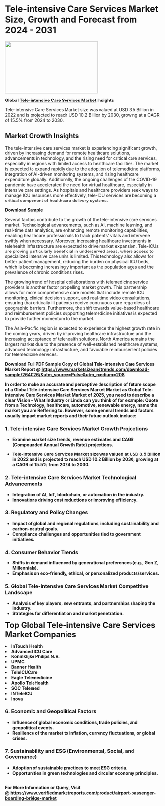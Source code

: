 <H1>Tele-intensive Care Services Market Size, Growth and Forecast from 2024 - 2031</H1><img class="aligncenter size-medium wp-image-584254" src="https://thirdeyenews.in/wp-content/uploads/2024/09/Global-Market-Research-300x168.jpeg" alt="" width="300" height="168" /><p><strong>Global&nbsp;<a href="https://www.marketsizeandtrends.com/download-sample/264026/&amp;utm_source=Pulse&amp;utm_medium=208">Tele-intensive Care Services Market</a> Insights</strong></p><p>Tele-intensive Care Services Market size was valued at USD 3.5 Billion in 2022 and is projected to reach USD 10.2 Billion by 2030, growing at a CAGR of 15.5% from 2024 to 2030.</p><p><h2>Market Growth Insights</h2> <p>The tele-intensive care services market is experiencing significant growth, driven by increasing demand for remote healthcare solutions, advancements in technology, and the rising need for critical care services, especially in regions with limited access to healthcare facilities. The market is expected to expand rapidly due to the adoption of telemedicine platforms, integration of AI-driven monitoring systems, and rising healthcare expenditure globally. Additionally, the ongoing challenges of the COVID-19 pandemic have accelerated the need for virtual healthcare, especially in intensive care settings. As hospitals and healthcare providers seek ways to manage ICU resources more effectively, tele-ICU services are becoming a critical component of healthcare delivery systems.</p> <p><strong>Download Sample</strong></p> <p>Several factors contribute to the growth of the tele-intensive care services market. Technological advancements, such as AI, machine learning, and real-time data analytics, are enhancing remote monitoring capabilities, enabling healthcare professionals to track patients’ vitals and intervene swiftly when necessary. Moreover, increasing healthcare investments in telehealth infrastructure are expected to drive market expansion. Tele-ICUs are proving particularly beneficial in underserved areas, where access to specialized intensive care units is limited. This technology also allows for better patient management, reducing the burden on physical ICU beds, which is becoming increasingly important as the population ages and the prevalence of chronic conditions rises.</p> <p>The growing trend of hospital collaborations with telemedicine service providers is another factor propelling market growth. This partnership allows for more comprehensive care models that include remote ICU monitoring, clinical decision support, and real-time video consultations, ensuring that critically ill patients receive continuous care regardless of geographic barriers. Furthermore, the shift towards value-based healthcare and reimbursement policies supporting telemedicine initiatives is expected to provide further momentum to the market.</p> <p>The Asia-Pacific region is expected to experience the highest growth rate in the coming years, driven by improving healthcare infrastructure and the increasing acceptance of telehealth solutions. North America remains the largest market due to the presence of well-established healthcare systems, advanced technology infrastructure, and favorable reimbursement policies for telemedicine services.</p> <p><strong></p><p><span class=""><strong>Download Full PDF Sample Copy of Global Tele-intensive Care Services Market Report</strong> @ <a href="https://www.marketsizeandtrends.com/download-sample/264026/&amp;utm_source=Pulse&amp;utm_medium=208" target="_blank">https://www.marketsizeandtrends.com/download-sample/264026/&amp;utm_source=Pulse&amp;utm_medium=208</a></span></p><p>In order to make an accurate and perceptive description of future scope of a Global&nbsp;Tele-intensive Care Services Market Market as Global&nbsp;Tele-intensive Care Services Market Market of 2025, you need to describe a clear Vision &ndash; What Industry or Linda can you think of for example: Quote from a Technology, healthcare, automotive, renewable energy, name the market you are Reffering to. However, some general trends and factors usually impact market reports and their future outlook include:</p><h3>1.&nbsp;<strong>Tele-intensive Care Services Market Growth Projections</strong></h3><ul><li>Examine market size trends, revenue estimates and CAGR (Compounded Annual Growth Rate) projections.</li><li><p>Tele-intensive Care Services Market size was valued at USD 3.5 Billion in 2022 and is projected to reach USD 10.2 Billion by 2030, growing at a CAGR of 15.5% from 2024 to 2030.</p></li></ul><h3>2.&nbsp;<strong>Tele-intensive Care Services Market Technological Advancements</strong></h3><ul><li>Integration of AI, IoT, blockchain, or automation in the industry.</li><li>Innovations driving cost reductions or improving efficiency.</li></ul><h3>3.&nbsp;<strong>Regulatory and Policy Changes</strong></h3><ul><li>Impact of global and regional regulations, including sustainability and carbon-neutral goals.</li><li>Compliance challenges and opportunities tied to government initiatives.</li></ul><h3>4.&nbsp;<strong>Consumer Behavior Trends</strong></h3><ul><li>Shifts in demand influenced by generational preferences (e.g., Gen Z, Millennials).</li><li>Emphasis on eco-friendly, ethical, or personalized products/services.</li></ul><h3>5.&nbsp;<strong>Global Tele-intensive Care Services Market Competitive Landscape</strong></h3><ul><li>Analysis of key players, new entrants, and partnerships shaping the industry.</li><li>Strategies for differentiation and market penetration.</li></ul><p data-pm-slice="1 1 []"><span style="color: inherit; font-family: inherit; font-size: 25px;">Top Global Tele-intensive Care Services Market Companies</span></p><div class="" data-test-id=""><p><li>InTouch Health</li><li> Advanced ICU Care</li><li> Koninklijke Philips N.V.</li><li> UPMC</li><li> Banner Health</li><li> TeleICUCare</li><li> Eagle Telemedicine</li><li> Apollo TeleHealth</li><li> SOC Telemed</li><li> INTeleICU</li><li> Inova</li></p></div><h3>6.&nbsp;<strong>Economic and Geopolitical Factors</strong></h3><ul><li>Influence of global economic conditions, trade policies, and geopolitical events.</li><li>Resilience of the market to inflation, currency fluctuations, or global crises.</li></ul><h3>7.&nbsp;<strong>Sustainability and ESG (Environmental, Social, and Governance)</strong></h3><ul><li>Adoption of sustainable practices to meet ESG criteria.</li><li>Opportunities in green technologies and circular economy principles.</li></ul><h2><strong style="font-size: 14px;">For More Information or Query, Visit @&nbsp;</strong><a style="background-color: #ffffff; font-size: 14px;" href="https://www.marketsizeandtrends.com/report/tele-intensive-care-services-market/" target="_blank">https://www.verifiedmarketreports.com/product/airport-passenger-boarding-bridge-market</a></h2>
